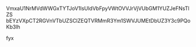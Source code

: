 VmxaU1NrMVdWWGxTYTJoV1lsUldVbFpyVWtOVVJrVjVUbGM1YUZJeFNsTlZS
bEYzVXpCT2RGVnVTbUZSClZEQTVRMmR3Ym1SWVJUMEtDbUZ3Y3c9PQoKb3lh

fyx